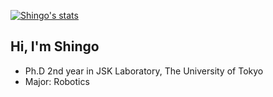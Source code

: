 [![Shingo's stats](https://github-readme-stats.vercel.app/api?username=knorth55&count_private=true&show_icons=true)](https://github.com/knorth55)

## Hi, I'm Shingo

- Ph.D 2nd year in JSK Laboratory, The University of Tokyo
- Major: Robotics
